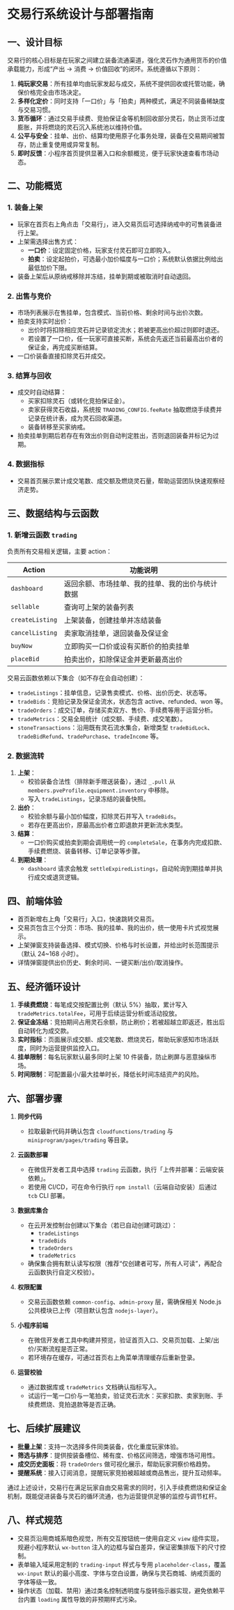 # 交易行系统设计与部署指南

## 一、设计目标

交易行的核心目标是在玩家之间建立装备流通渠道，强化灵石作为通用货币的价值承载能力，形成“产出 → 消费 → 价值回收”的闭环。系统遵循以下原则：

1. **纯玩家交易**：所有挂单均由玩家发起与成交，系统不提供回收或托管功能，确保价格完全由市场决定。
2. **多样化定价**：同时支持「一口价」与「拍卖」两种模式，满足不同装备稀缺度与交易习惯。
3. **货币循环**：通过交易手续费、竞拍保证金等机制回收部分灵石，防止货币过度膨胀，并将燃烧的灵石沉入系统池以维持价值。
4. **公平与安全**：挂单、出价、结算均使用原子化事务处理，装备在交易期间被暂存，防止重复使用或异常复制。
5. **即时反馈**：小程序首页提供显著入口和余额概览，便于玩家快速查看市场动态。

## 二、功能概览

### 1. 装备上架
- 玩家在首页右上角点击「交易行」，进入交易页后可选择纳戒中的可售装备进行上架。
- 上架需选择出售方式：
  - **一口价**：设定固定价格，玩家支付灵石即可立即购入。
  - **拍卖**：设定起拍价，可选最小加价幅度与一口价；系统默认依据比例给出最低加价下限。
- 装备上架后从原纳戒移除并冻结，挂单到期或被取消时自动退回。

### 2. 出售与竞价
- 市场列表展示在售挂单，包含模式、当前价格、剩余时间与出价次数。
- 拍卖支持实时出价：
  - 出价时将扣除相应灵石并记录锁定流水；若被更高出价超过则即时退还。
  - 若设置了一口价，任一玩家可直接买断，系统会先返还当前最高出价者的保证金，再完成买断结算。
- 一口价装备直接扣除灵石并成交。

### 3. 结算与回收
- 成交时自动结算：
  - 买家扣除灵石（或转化竞拍保证金）。
  - 卖家获得灵石收益，系统按 `TRADING_CONFIG.feeRate` 抽取燃烧手续费并记录在统计表，成为灵石回收渠道。
  - 装备转移至买家纳戒。
- 拍卖挂单到期后若存在有效出价则自动判定胜出，否则退回装备并标记为过期。

### 4. 数据指标
- 交易首页展示累计成交笔数、成交额及燃烧灵石量，帮助运营团队快速观察经济走势。

## 三、数据结构与云函数

### 1. 新增云函数 `trading`
负责所有交易相关逻辑，主要 action：

| Action | 功能说明 |
| --- | --- |
| `dashboard` | 返回余额、市场挂单、我的挂单、我的出价与统计数据 |
| `sellable` | 查询可上架的装备列表 |
| `createListing` | 上架装备，创建挂单并冻结装备 |
| `cancelListing` | 卖家取消挂单，退回装备及保证金 |
| `buyNow` | 立即购买一口价或设有买断价的拍卖挂单 |
| `placeBid` | 拍卖出价，扣除保证金并更新最高出价 |

交易云函数依赖以下集合（如不存在会自动创建）：

- `tradeListings`：挂单信息，记录售卖模式、价格、出价历史、状态等。
- `tradeBids`：竞拍记录及保证金流水，状态包含 active、refunded、won 等。
- `tradeOrders`：成交订单，存储买卖双方、售价、手续费等用于运营分析。
- `tradeMetrics`：交易全局统计（成交额、手续费、成交笔数）。
- `stoneTransactions`：沿用既有灵石流水集合，新增类型 `tradeBidLock`、`tradeBidRefund`、`tradePurchase`、`tradeIncome` 等。

### 2. 数据流转
1. **上架**：
   - 校验装备合法性（排除新手赠送装备），通过 `_.pull` 从 `members.pveProfile.equipment.inventory` 中移除。
   - 写入 `tradeListings`，记录冻结的装备快照。
2. **出价**：
   - 校验余额与最小加价幅度，扣除灵石并写入 `tradeBids`。
   - 若存在更高出价，原最高出价者立即退款并更新流水类型。
3. **结算**：
   - 一口价购买或拍卖到期会调用统一的 `completeSale`，在事务内完成扣款、手续费燃烧、装备转移、订单记录等步骤。
4. **到期处理**：
   - `dashboard` 请求会触发 `settleExpiredListings`，自动轮询到期挂单并执行成交或退货逻辑。

## 四、前端体验

- 首页新增右上角「交易行」入口，快速跳转交易页。
- 交易页包含三个分页：市场、我的挂单、我的出价，统一使用卡片式视觉展示。
- 上架弹窗支持装备选择、模式切换、价格与时长设置，并给出时长范围提示（默认 24~168 小时）。
- 详情弹窗提供出价历史、剩余时间、一键买断/出价/取消操作。

## 五、经济循环设计

1. **手续费燃烧**：每笔成交按配置比例（默认 5%）抽取，累计写入 `tradeMetrics.totalFee`，可用于后续运营分析或活动投放。
2. **保证金冻结**：竞拍期间占用灵石余额，防止刷价；若被超越立即返还，胜出后自动转化为成交款。
3. **实时指标**：页面展示成交额、成交笔数、燃烧灵石，帮助玩家感知市场活跃度，同时为运营提供监控入口。
4. **挂单限制**：每名玩家默认最多同时上架 10 件装备，防止刷屏与恶意操纵市场。
5. **时间限制**：可配置最小/最大挂单时长，降低长时间冻结资产的风险。

## 六、部署步骤

1. **同步代码**
   - 拉取最新代码并确认包含 `cloudfunctions/trading` 与 `miniprogram/pages/trading` 等目录。

2. **云函数部署**
   - 在微信开发者工具中选择 `trading` 云函数，执行「上传并部署：云端安装依赖」。
   - 若使用 CI/CD，可在命令行执行 `npm install`（云端自动安装）后通过 `tcb` CLI 部署。

3. **数据库集合**
   - 在云开发控制台创建以下集合（若已自动创建可跳过）：
     - `tradeListings`
     - `tradeBids`
     - `tradeOrders`
     - `tradeMetrics`
   - 确保集合拥有默认读写权限（推荐“仅创建者可写，所有人可读”，再配合云函数执行自定义校验）。

4. **权限配置**
   - 交易云函数依赖 `common-config`、`admin-proxy` 层，需确保相关 Node.js 公共模块已上传（项目默认包含 `nodejs-layer`）。

5. **小程序前端**
   - 在微信开发者工具中构建并预览，验证首页入口、交易页加载、上架/出价/买断流程是否正常。
   - 若环境存在缓存，可通过首页右上角菜单清理缓存后重新登录。

6. **运营校验**
   - 通过数据库或 `tradeMetrics` 文档确认指标写入。
   - 试运行一笔一口价与一笔拍卖，验证灵石流水：买家扣款、卖家到账、手续费燃烧、竞拍退款等是否正确。

## 七、后续扩展建议

- **批量上架**：支持一次选择多件同类装备，优化重度玩家体验。
- **筛选与排序**：提供按装备槽位、稀有度、价格区间筛选，增强市场可用性。
- **成交历史面板**：将 `tradeOrders` 做可视化展示，帮助玩家洞察价格趋势。
- **提醒系统**：接入订阅消息，提醒玩家竞拍被超越或商品售出，提升互动频率。

通过上述设计，交易行在满足玩家自由交易需求的同时，引入手续费燃烧和保证金机制，既能促进装备与灵石的循环流通，也为运营提供足够的监控与调节杠杆。

## 八、样式规范

- 交易页沿用商城系暗色视觉，所有交互按钮统一使用自定义 `view` 组件实现，规避小程序默认 `wx-button` 注入的边框与留白差异，保证密集排版下的尺寸控制。
- 表单输入域采用定制的 `trading-input` 样式与专用 `placeholder-class`，覆盖 `wx-input` 默认的最小高度、字体与空白设置，确保与灵石商城、纳戒页面的字体等级一致。
- 操作状态（加载、禁用）通过类名控制透明度与旋转指示器实现，避免依赖平台内置 `loading` 属性导致的非预期样式污染。
